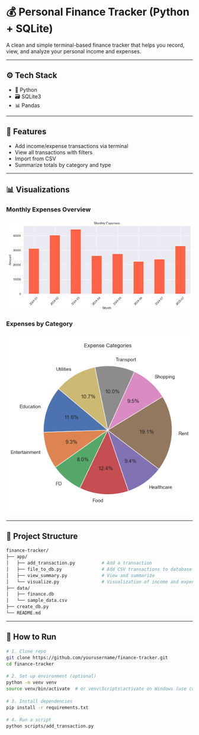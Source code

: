# 💰 Personal Finance Tracker (Python + SQLite)

A clean and simple terminal-based finance tracker that helps you record, view, and analyze your personal income and expenses.

---

## ⚙️ Tech Stack

- 🐍 Python
- 🗃️ SQLite3
- 📊 Pandas

---

## 🚀 Features

- Add income/expense transactions via terminal
- View all transactions with filters
- Import from CSV
- Summarize totals by category and type

---

## 📊 Visualizations

### Monthly Expenses Overview
![Monthly Expenses](visualizations/monthly_expenses.png)

### Expenses by Category
![Expenses by Category](visualizations/expenses_categories.png)

---

## 📂 Project Structure

```bash
finance-tracker/
├── app/
│   ├── add_transaction.py          # Add a transaction
│   ├── file_to_db.py               # Add CSV transactions to database
│   ├── view_summary.py             # View and summarize
│   └── visualize.py                # Visualization of income and expenditure
├── data/
│   ├── finance.db
│   └── sample_data.csv
├── create_db.py
└── README.md
```
---

## 🧪 How to Run

```bash
# 1. Clone repo
git clone https://github.com/yourusername/finance-tracker.git
cd finance-tracker

# 2. Set up environment (optional)
python -m venv venv
source venv/bin/activate  # or venv\Scripts\activate on Windows (use commandprompt)

# 3. Install dependencies
pip install -r requirements.txt

# 4. Run a script
python scripts/add_transaction.py
